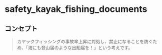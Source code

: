 # safety_kayak_fishing_documents

## コンセプト
> カヤックフィッシングの事故率上昇に対処し、禁止になることを防ぐため、「海にも登山届のような出船届を！」という考えです。
